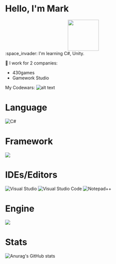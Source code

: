 # Hello, I'm Mark
<div id="header" align="center">
  <img src="https://media.giphy.com/media/M9gbBd9nbDrOTu1Mqx/giphy.gif" width="100"/>
</div>
:space_invader: I'm learning C#, Unity.

:cherry_blossom: I work for 2 companies:
+ 430games
+ Gamework Studio

My Codewars:
![alt text](https://www.codewars.com/users/Unitymark99@gmail.com/badges/micro '6 kyu')

# Language
![C#](https://img.shields.io/badge/c%23-%23239120.svg?style=for-the-badge&logo=c-sharp&logoColor=white)

# Framework
<img src="https://img.shields.io/badge/.NET-4B0082?style=for-the-badge&logo=dotnet&logoColor=white"/> 

# IDEs/Editors
![Visual Studio](https://img.shields.io/badge/Visual%20Studio-5C2D91.svg?style=for-the-badge&logo=visual-studio&logoColor=white) ![Visual Studio Code](https://img.shields.io/badge/Visual%20Studio%20Code-0078d7.svg?style=for-the-badge&logo=visual-studio-code&logoColor=white) ![Notepad++](https://img.shields.io/badge/Notepad++-90E59A.svg?style=for-the-badge&logo=notepad%2b%2b&logoColor=black)

# Engine
<img src="https://img.shields.io/badge/Unity-black?style=for-the-badge&logo=unity&logoColor=#FFFFFF"/>

# Stats
![Anurag's GitHub stats](https://github-readme-stats.vercel.app/api?username=UnityMark&show_icons=true&theme=dark)
